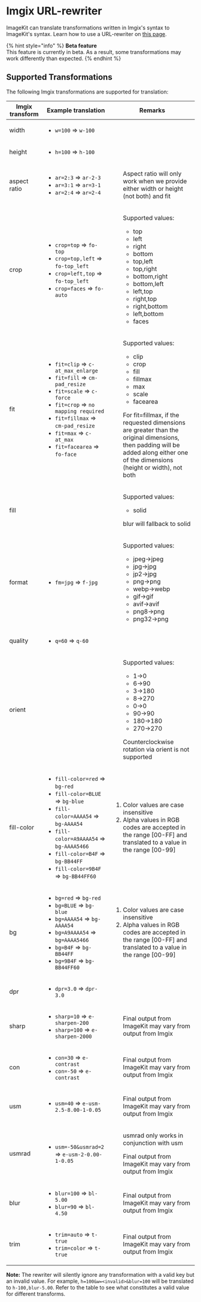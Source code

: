 # Imgix URL-rewriter

ImageKit can translate transformations written in Imgix's syntax to ImageKit's syntax. Learn how to use a URL-rewriter on [this page](/features/url-rewriters).

{% hint style="info" %}
**Beta feature**\
This feature is currently in beta. As a result, some transformations may work differently than expected.
{% endhint %}

## Supported Transformations

The following Imgix transformations are supported for translation:

| Imgix transform | Example translation | Remarks |
| - | - | - |
| <p>width</p> | <ul> <li> `w=100` => `w-100`</li> </ul> |  |
| <p>height</p> | <ul> <li>`h=100` => `h-100`</li> </ul> |  |
| <p>aspect ratio</p> | <ul> <li>`ar=2:3` => `ar-2-3`</li><li>`ar=3:1` => `ar=3-1`</li><li>`ar=2:4` => `ar=2-4`</li> </ul> | <ul>Aspect ratio will only work when we provide either width or height (not both) and fit</ul> |
| <p>crop</p> | <ul> <li>`crop=top` => `fo-top`</li><li>`crop=top,left` => `fo-top_left`</li><li>`crop=left,top` => `fo-top_left`</li><li>`crop=faces` => `fo-auto`</li> </ul> | <ul>Supported values: <ul><li>top</li><li>left</li><li>right</li><li>bottom</li><li>top,left</li><li>top,right</li><li>bottom,right</li><li>bottom,left</li><li>left,top</li><li>right,top</li><li>right,bottom</li><li>left,bottom</li><li>faces</li></ul></ul> |
| <p>fit</p> | <ul> <li>`fit=clip` => `c-at_max_enlarge`</li><li>`fit=fill` => `cm-pad_resize`</li><li>`fit=scale` => `c-force`</li><li>`fit=crop` => `no mapping required`</li> <li>`fit=fillmax` => `cm-pad_resize`</li><li>`fit=max` => `c-at_max`</li><li>`fit=facearea` => `fo-face`</li> </ul> | <ul>Supported values: <ul><li>clip</li><li>crop</li><li>fill</li><li>fillmax</li><li>max</li><li>scale</li><li>facearea</li></ul></ul><ul>For fit=fillmax, if the requested dimensions are greater than the original dimensions, then padding will be added along either one of the dimensions (height or width), not both </ul> |
 | <p>fill</p> | |<ul>Supported values: <ul><li>solid</li></ul></ul><ul>blur will fallback to solid</ul>|
| <p>format</p> | <ul> <li>`fm=jpg` => `f-jpg`</li> </ul> | <ul>Supported values: <ul><li>jpeg->jpeg</li><li>jpg->jpg</li><li>jp2->jpg</li><li>png->png</li><li>webp->webp</li><li>gif->gif</li><li>avif->avif</li><li>png8->png</li><li>png32->png</li></ul></ul> |
| <p>quality</p> | <ul> <li>`q=60` => `q-60`</li> </ul> |  |
| <p>orient</p> | | <ul>Supported values: <ul><li>1->0</li><li>6->90</li><li>3->180</li><li>8->270</li><li>0->0</li><li>90->90</li><li>180->180</li><li>270->270</li></ul></ul><ul>Counterclockwise rotation via orient is not supported</ul> |
| <p>fill-color</p> | <ul> <li>`fill-color=red` => `bg-red`</li><li>`fill-color=BLUE` => `bg-blue`</li><li>`fill-color=AAAA54` => `bg-AAAA54`</li><li>`fill-color=A9AAAA54` => `bg-AAAA5466`</li><li>`fill-color=B4F` => `bg-BB44FF`</li><li>`fill-color=9B4F` => `bg-BB44FF60`</li> </ul> | <ol><li>Color values are case insensitive</li><li>Alpha values in RGB codes are accepted in the range [00-FF] and translated to a value in the range [00-99]</li></ol> |
| <p>bg</p> | <ul> <li>`bg=red` => `bg-red`</li><li>`bg=BLUE` => `bg-blue`</li><li>`bg=AAAA54` => `bg-AAAA54`</li><li>`bg=A9AAAA54` => `bg=AAAA5466`</li><li>`bg=B4F` => `bg-BB44FF`</li><li>`bg=9B4F` => `bg-BB44FF60`</li> </ul> | <ol><li>Color values are case insensitive</li><li>Alpha values in RGB codes are accepted in the range [00-FF] and translated to a value in the range [00-99]</li></ol> |
| <p>dpr</p> | <ul> <li>`dpr=3.0` => `dpr-3.0`</li> </ul> |  |
| <p>sharp</p> | <ul> <li>`sharp=10` => `e-sharpen-200`</li><li>`sharp=100` => `e-sharpen-2000`</li></ul> | <ul>Final output from ImageKit may vary from output from Imgix</ul> |
| <p>con</p> | <ul> <li>`con=30` => `e-contrast`</li><li>`con=-50` => `e-contrast`</li></ul> | <ul>Final output from ImageKit may vary from output from Imgix</ul> |
| <p>usm</p> | <ul> <li>`usm=40` => `e-usm-2.5-8.00-1-0.05`</li></ul> | <ul>Final output from ImageKit may vary from output from Imgix</ul> |
| <p>usmrad</p> | <ul> <li>`usm=-50&usmrad=2` => `e-usm-2-0.00-1-0.05`</li></ul> | <ul>usmrad only works in conjunction with usm</ul><ul>Final output from ImageKit may vary from output from Imgix</ul> |
| <p>blur</p> | <ul> <li>`blur=100` => `bl-5.00`</li><li>`blur=90` => `bl-4.50`</li></ul> | <ul>Final output from ImageKit may vary from output from Imgix</ul> |
| <p>trim</p> | <ul> <li>`trim=auto` => `t-true`</li><li>`trim=color` => `t-true`</li></ul> | <ul>Final output from ImageKit may vary from output from Imgix</ul> |



**Note:** The rewriter will silently ignore any transformation with a valid key but an invalid value. For example, `h=100&w=<invalid>&blur=100`  will be translated to `h-100,blur-5.00`. Refer to the table to see what constitutes a valid value for different transforms.
